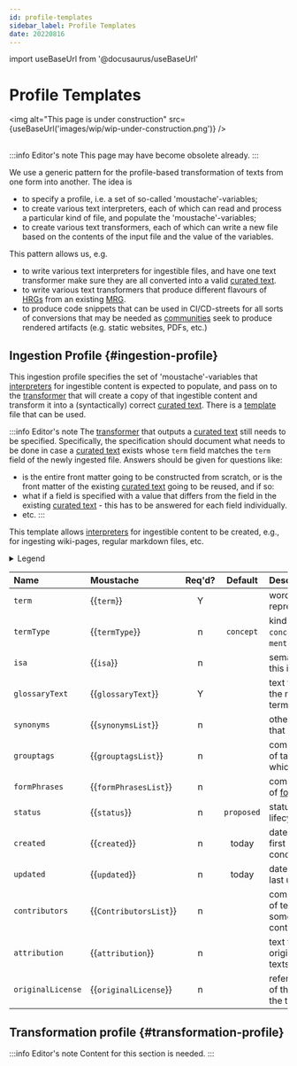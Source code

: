 ```yaml
---
id: profile-templates
sidebar_label: Profile Templates
date: 20220816
---
```


import useBaseUrl from '@docusaurus/useBaseUrl'

# Profile Templates

<img
  alt="This page is under construction"
  src={useBaseUrl('images/wip/wip-under-construction.png')}
/><br/><br/>

:::info Editor's note
This page may have become obsolete already.
:::

We use a generic pattern for the profile-based transformation of texts from one form into another. The idea is

- to specify a profile, i.e. a  set of so-called 'moustache'-variables;
- to create various text interpreters, each of which can read and process a particular kind of file, and populate the 'moustache'-variables;
- to create various text transformers, each of which can write a new file based on the contents of the input file and the value of the variables.

This pattern allows us, e.g.

- to write various text interpreters for ingestible files, and have one text transformer make sure they are all converted into a valid [curated text](@).
- to write various text transformers that produce different flavours of [HRGs](@) from an existing [MRG](@).
- to produce code snippets that can be used in CI/CD-streets for all sorts of conversions that may be needed as [communities](@) seek to produce rendered artifacts (e.g. static websites, PDFs, etc.)

## Ingestion Profile {#ingestion-profile}

This ingestion profile specifies the set of 'moustache'-variables that [interpreters](@) for ingestible content is expected to  populate, and pass on to the [transformer](@) that will create a copy of that ingestible content and transform it into a (syntactically) correct [curated text](@). There is a [template](docs/spec-files/ingestion.profile) file that can be used.

:::info Editor's note
The [transformer](@) that outputs a [curated text](@) still needs to be specified. Specifically, the specification should document what needs to be done in case a [curated text](@) exists whose `term` field matches the `term` field of the newly ingested file. Answers should be given for questions like:

- is the entire front matter going to be constructed from scratch, or is the front matter of the existing [curated text](@) going to be reused, and if so:
- what if a field is specified with a value that differs from the field in the existing [curated text](@) - this has to be answered for each field individually.
- etc.
:::

This template allows [interpreters](@) for ingestible content to be created, e.g., for ingesting wiki-pages, regular markdown files, etc.

<details>
  <summary>Legend</summary>

1. **`Name`** contains the field name;
2. **`Moustache`** specifies the name of the variable, in so-called [moustache](https://mustache.github.io/mustache.5.html) format
3. **`Req'd`** specifies whether (`Y`) or not (`n`, or `F`) the field is required to be present as a header field. The `F` means that we reserve this field for Future Use.
4/ **`Default`** specifies the value that the [interpreter](@) must use as a default value for the variable in case the interpreted text does not specify a value. If no default is specified, the default value is "empty" or "void".
3. **`Description`** specifies the meaning of the field, and other things you may need to know, e.g. why it is needed, a required syntax, etc.

</details>

| Name              | Moustache            | Req'd? | Default  | Description |
| :---------------- | :------------------- | :----: | :------: | :---------- |
| `term`            | \{\{`term`\}\}             | Y  |            | word/phrase that represents a concept. |
| `termType`        | \{\{`termType`\}\}         | n  | `concept`  | kind of concept (e.g. `concept` (default), or `mental model`). |
| `isa`             | \{\{`isa`\}\}              | n  |            | semantic unit of which this is a specialization. |
| `glossaryText`    | \{\{`glossaryText`\}\}     | Y  |            | text that summarizes the meaning of the term. |
| `synonyms`        | \{\{`synonymsList`\}\}     | n  |            | other words/phrases that mean the same. |
| `grouptags`       | \{\{`grouptagsList`\}\}    | n  |            | comma-separated list of tags/keywords to which the term belongs. |
| `formPhrases`     | \{\{`formPhrasesList`\}\}  | n  |            | comma-separated list of [formPhrases](https://tno-terminology-design.github.io/tev2-specifications/docs/spec-syntax/form-phrase-syntax) |
| `status`          | \{\{`status`\}\}           | n  | `proposed` | status/phase in the lifecycle of the term. |
| `created`         | \{\{`created`\}\}          | n  | today      | date when the term was first conceived/documented. |
| `updated`         | \{\{`updated`\}\}          | n  | today      | date when the term was last updated. |
| `contributors`    | \{\{`ContributorsList`\}\} | n  |            | comma-separated list of texts, each of which somehow represents a contributor. |
| `attribution`     | \{\{`attribution`\}\}      | n  |            | text that credits the original creation of the texts in the document. |
| `originalLicense` | \{\{`originalLicense`\}\}  | n  |            | reference to the license of the work from which the texts were derived. |

## Transformation profile {#transformation-profile}

:::info Editor's note
Content for this section is needed.
:::